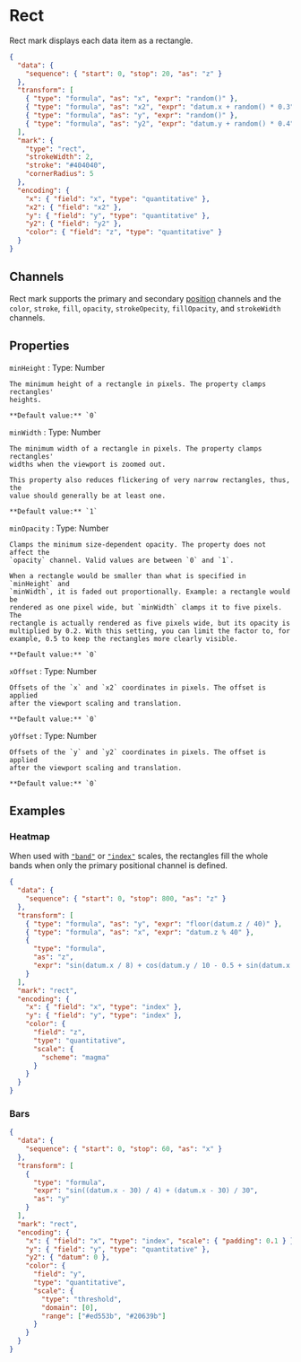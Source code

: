 # Rect

Rect mark displays each data item as a rectangle.

<div><genome-spy-doc-embed>

```json
{
  "data": {
    "sequence": { "start": 0, "stop": 20, "as": "z" }
  },
  "transform": [
    { "type": "formula", "as": "x", "expr": "random()" },
    { "type": "formula", "as": "x2", "expr": "datum.x + random() * 0.3" },
    { "type": "formula", "as": "y", "expr": "random()" },
    { "type": "formula", "as": "y2", "expr": "datum.y + random() * 0.4" }
  ],
  "mark": {
    "type": "rect",
    "strokeWidth": 2,
    "stroke": "#404040",
    "cornerRadius": 5
  },
  "encoding": {
    "x": { "field": "x", "type": "quantitative" },
    "x2": { "field": "x2" },
    "y": { "field": "y", "type": "quantitative" },
    "y2": { "field": "y2" },
    "color": { "field": "z", "type": "quantitative" }
  }
}
```

</genome-spy-doc-embed></div>

## Channels

Rect mark supports the primary and secondary [position](./index.md#channels)
channels and the `color`, `stroke`, `fill`, `opacity`, `strokeOpecity`,
`fillOpacity`, and `strokeWidth` channels.

## Properties

`minHeight`
: Type: Number

    The minimum height of a rectangle in pixels. The property clamps rectangles'
    heights.

    **Default value:** `0`

`minWidth`
: Type: Number

    The minimum width of a rectangle in pixels. The property clamps rectangles'
    widths when the viewport is zoomed out.

    This property also reduces flickering of very narrow rectangles, thus, the
    value should generally be at least one.

    **Default value:** `1`

`minOpacity`
: Type: Number

    Clamps the minimum size-dependent opacity. The property does not affect the
    `opacity` channel. Valid values are between `0` and `1`.

    When a rectangle would be smaller than what is specified in `minHeight` and
    `minWidth`, it is faded out proportionally. Example: a rectangle would be
    rendered as one pixel wide, but `minWidth` clamps it to five pixels. The
    rectangle is actually rendered as five pixels wide, but its opacity is
    multiplied by 0.2. With this setting, you can limit the factor to, for
    example, 0.5 to keep the rectangles more clearly visible.

    **Default value:** `0`

`xOffset`
: Type: Number

    Offsets of the `x` and `x2` coordinates in pixels. The offset is applied
    after the viewport scaling and translation.

    **Default value:** `0`

`yOffset`
: Type: Number

    Offsets of the `y` and `y2` coordinates in pixels. The offset is applied
    after the viewport scaling and translation.

    **Default value:** `0`

## Examples

### Heatmap

When used with [`"band"`](../scale.md) or [`"index"`](../scale.md#index-scale)
scales, the rectangles fill the whole bands when only the primary positional
channel is defined.

<div><genome-spy-doc-embed>

```json
{
  "data": {
    "sequence": { "start": 0, "stop": 800, "as": "z" }
  },
  "transform": [
    { "type": "formula", "as": "y", "expr": "floor(datum.z / 40)" },
    { "type": "formula", "as": "x", "expr": "datum.z % 40" },
    {
      "type": "formula",
      "as": "z",
      "expr": "sin(datum.x / 8) + cos(datum.y / 10 - 0.5 + sin(datum.x / 20) * 2)"
    }
  ],
  "mark": "rect",
  "encoding": {
    "x": { "field": "x", "type": "index" },
    "y": { "field": "y", "type": "index" },
    "color": {
      "field": "z",
      "type": "quantitative",
      "scale": {
        "scheme": "magma"
      }
    }
  }
}
```

</genome-spy-doc-embed></div>

### Bars

<div><genome-spy-doc-embed>

```json
{
  "data": {
    "sequence": { "start": 0, "stop": 60, "as": "x" }
  },
  "transform": [
    {
      "type": "formula",
      "expr": "sin((datum.x - 30) / 4) + (datum.x - 30) / 30",
      "as": "y"
    }
  ],
  "mark": "rect",
  "encoding": {
    "x": { "field": "x", "type": "index", "scale": { "padding": 0.1 } },
    "y": { "field": "y", "type": "quantitative" },
    "y2": { "datum": 0 },
    "color": {
      "field": "y",
      "type": "quantitative",
      "scale": {
        "type": "threshold",
        "domain": [0],
        "range": ["#ed553b", "#20639b"]
      }
    }
  }
}
```

</genome-spy-doc-embed></div>
